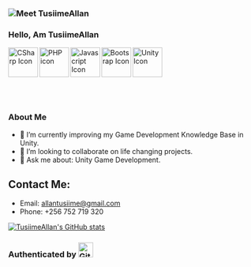 ### <img src="https://media.giphy.com/media/L1R1tvI9svkIWwpVYr/giphy.gif" alt="Meet TusiimeAllan"> 

### Hello, Am TusiimeAllan

<img src="https://raw.githubusercontent.com/jmnote/z-icons/master/svg/csharp.svg" height="60px" align="left" alt="CSharp Icon" />
<img src="https://raw.githubusercontent.com/jmnote/z-icons/master/svg/php.svg" height="60px" align="left" alt="PHP icon" />
<img src="https://raw.githubusercontent.com/jmnote/z-icons/master/svg/javascript.svg" height="60px" align="left" alt="Javascript Icon" />
<img src="https://raw.githubusercontent.com/jmnote/z-icons/master/svg/bootstrap.svg" height="60px" align="left" alt="Bootsrap Icon" />
<img src="https://user-images.githubusercontent.com/9201005/61173208-81056980-a590-11e9-8211-41f841e9f8ca.png" height="60px" alt="Unity Icon" />

<br/><br/>

### About Me

- 🌱 I’m currently improving my Game Development Knowledge Base in Unity.
- 👯 I’m looking to collaborate on life changing projects.
- 💬 Ask me about: Unity Game Development.

## Contact Me:
- Email: allantusiime@gmail.com
- Phone: +256 752 719 320


[![TusiimeAllan's GitHub stats](https://github-readme-stats.vercel.app/api?username=TusiimeAllan&count_private=true&show_icons=true&theme=prussian)](https://github.com/anuraghazra/github-readme-stats)


### Authenticated by <img src="https://raw.githubusercontent.com/jmnote/z-icons/master/88x31/github.png" height="30px" alt="Github Icon">
